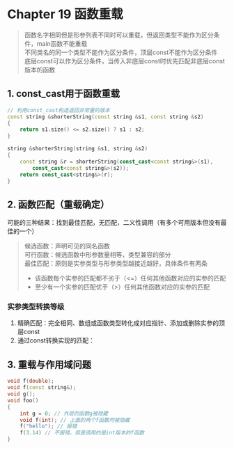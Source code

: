 # Chapter 19 函数重载

> 函数名字相同但是形参列表不同时可以重载，但返回类型不能作为区分条件，main函数不能重载  
> 不同类名的同一个类型不能作为区分条件，顶层const不能作为区分条件  
> 底层const可以作为区分条件，当传入非底层const时优先匹配非底层const版本的函数

## 1. const_cast用于函数重载

```C++
// 利用const_cast构造返回非常量的版本
const string &shorterString(const string &s1, const string &s2)
{
    return s1.size() <= s2.size() ? s1 : s2;
}

string &shorterString(string &s1, string &s2)
{
    const string &r = shorterString(const_cast<const string&>(s1),
        const_cast<const string&>(s2));
    return const_cast<string&>(r);
}
```

## 2. 函数匹配（重载确定）

可能的三种结果：找到最佳匹配，无匹配，二义性调用（有多个可用版本但没有最佳的一个）

> 候选函数：声明可见的同名函数  
> 可行函数：候选函数中形参数量相等，类型兼容的部分  
> 最佳匹配：原则是实参类型与形参类型越接近越好，具体条件有两条  
>
> - 该函数每个实参的匹配都不劣于（<=）任何其他函数对应的实参的匹配
> - 至少有一个实参的匹配优于（>）任何其他函数对应的实参的匹配

### 实参类型转换等级

1. 精确匹配：完全相同、数组或函数类型转化成对应指针、添加或删除实参的顶层const
2. 通过const转换实现的匹配：

## 3. 重载与作用域问题

```C++
void f(double);
void f(const string&);
void g();
void foo()
{
    int g = 0; // 外层的函数g被隐藏
    void f(int); // 上面的两个f函数均被隐藏
    f("hello"); // 报错
    f(3.14) // 不报错，但是调用的是int版本的f函数
}
```
